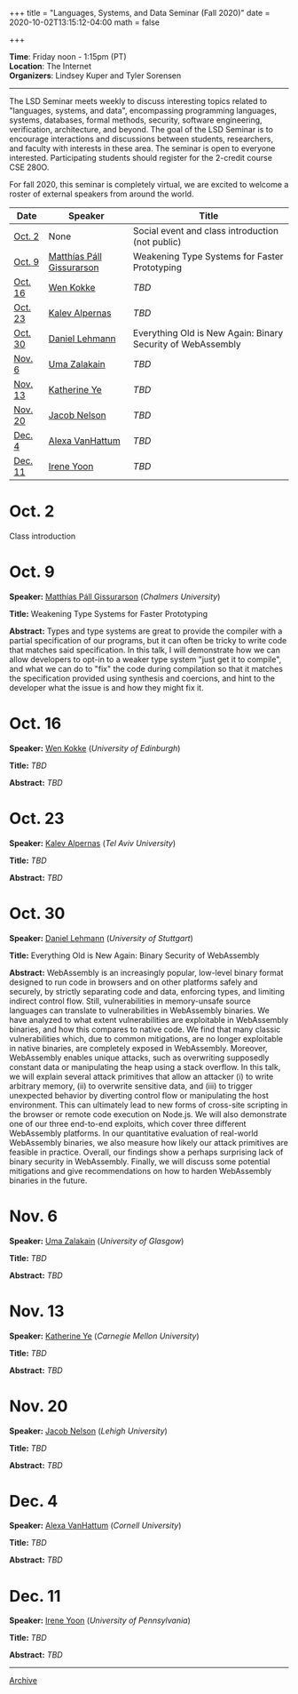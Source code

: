 +++
title = "Languages, Systems, and Data Seminar (Fall 2020)"
date = 2020-10-02T13:15:12-04:00
math = false

+++

**Time**: Friday noon - 1:15pm (PT)<br/>
**Location**: The Internet <br/>
**Organizers**: Lindsey Kuper and Tyler Sorensen <br/>

---

The LSD Seminar meets weekly to discuss interesting topics related to "languages, systems, and data", encompassing programming languages, systems, databases, formal methods, security, software engineering, verification, architecture, and beyond. The goal of the LSD Seminar is to encourage interactions and discussions between students, researchers, and faculty with interests in these area. The seminar is open to everyone interested.  Participating students should register for the 2-credit course CSE 280O.

For fall 2020, this seminar is completely virtual, we are excited to welcome a roster of external speakers from around the world.

| Date                | Speaker             | Title |
|-------              |---------    |-------|
|[Oct. 2](#oct-2)     | None   | Social event and class introduction (not public)|
|[Oct. 9](#oct-9)     | [Matthías Páll Gissurarson](https://mpg.is/)       | Weakening Type Systems for Faster Prototyping |
|[Oct. 16](#oct-16)   | [Wen Kokke](https://wen.works/)       | _TBD_|
|[Oct. 23](#oct-23)   | [Kalev Alpernas](https://kalevalp.github.io/)       | _TBD_|
|[Oct. 30](#oct-30)   | [Daniel Lehmann](http://software-lab.org/people/Daniel_Lehmann.html)       | Everything Old is New Again: Binary Security of WebAssembly|
|[Nov. 6](#nov-6)     | [Uma Zalakain](https://umazalakain.info/)       | _TBD_|
|[Nov. 13](#nov-13)   | [Katherine Ye](https://www.cs.cmu.edu/~kqy/)       | _TBD_|
|[Nov. 20](#nov-20)   | [Jacob Nelson](https://sites.google.com/lehigh.edu/jacobnelson/home)       | _TBD_|
|[Dec. 4](#dec-4)     | [Alexa VanHattum](https://www.cs.cornell.edu/~avh/)       | _TBD_|
|[Dec. 11](#dec-11)   | [Irene Yoon](https://www.cis.upenn.edu/~euisuny/)       | _TBD_|

# Oct. 2

Class introduction 

# Oct. 9

**Speaker:**  [Matthías Páll Gissurarson](https://mpg.is/) (_Chalmers University_)

**Title:** Weakening Type Systems for Faster Prototyping 

**Abstract:** Types and type systems are great to provide the compiler with a partial specification of our programs, but it can often be tricky to write code that matches said specification. In this talk, I will demonstrate how we can allow developers to opt-in to a weaker type system "just get it to compile", and what we can do to "fix" the code during compilation so that it matches the specification provided using synthesis and coercions, and hint to the developer what the issue is and how they might fix it. 

# Oct. 16

**Speaker:** [Wen Kokke](https://wen.works/) (_University of Edinburgh_)

**Title:** _TBD_

**Abstract:** _TBD_

# Oct. 23

**Speaker:** [Kalev Alpernas](https://kalevalp.github.io/) (_Tel Aviv University_)

**Title:** _TBD_

**Abstract:** _TBD_

# Oct. 30

**Speaker:** [Daniel Lehmann](http://software-lab.org/people/Daniel_Lehmann.html) (_University of Stuttgart_)

**Title:** Everything Old is New Again: Binary Security of WebAssembly

**Abstract:** WebAssembly is an increasingly popular, low-level binary format designed
to run code in browsers and on other platforms safely and securely, by
strictly separating code and data, enforcing types, and limiting
indirect control flow. Still, vulnerabilities in memory-unsafe source
languages can translate to vulnerabilities in WebAssembly binaries. We
have analyzed to what extent vulnerabilities are exploitable in
WebAssembly binaries, and how this compares to native code. We find that
many classic vulnerabilities which, due to common mitigations, are no
longer exploitable in native binaries, are completely exposed in
WebAssembly. Moreover, WebAssembly enables unique attacks, such as
overwriting supposedly constant data or manipulating the heap using a
stack overflow. In this talk, we will explain several attack primitives
that allow an attacker (i) to write arbitrary memory, (ii) to overwrite
sensitive data, and (iii) to trigger unexpected behavior by diverting
control flow or manipulating the host environment. This can ultimately
lead to new forms of cross-site scripting in the browser or remote code
execution on Node.js. We will also demonstrate one of our three
end-to-end exploits, which cover three different WebAssembly platforms.
In our quantitative evaluation of real-world WebAssembly binaries, we
also measure how likely our attack primitives are feasible in practice.
Overall, our findings show a perhaps surprising lack of binary security
in WebAssembly. Finally, we will discuss some potential mitigations and
give recommendations on how to harden WebAssembly binaries in the future.

# Nov. 6

**Speaker:** [Uma Zalakain](https://umazalakain.info/) (_University of Glasgow_)

**Title:** _TBD_

**Abstract:** _TBD_

# Nov. 13

**Speaker:** [Katherine Ye](https://www.cs.cmu.edu/~kqy/) (_Carnegie Mellon University_)

**Title:** _TBD_

**Abstract:** _TBD_

# Nov. 20

**Speaker:** [Jacob Nelson](https://sites.google.com/lehigh.edu/jacobnelson/home) (_Lehigh University_)

**Title:** _TBD_

**Abstract:** _TBD_

# Dec. 4

**Speaker:** [Alexa VanHattum](https://www.cs.cornell.edu/~avh/) (_Cornell University_)

**Title:** _TBD_

**Abstract:** _TBD_

# Dec. 11

**Speaker:** [Irene Yoon](https://www.cis.upenn.edu/~euisuny/) (_University of Pennsylvania_)

**Title:** _TBD_

**Abstract:** _TBD_

---

[Archive](../)
